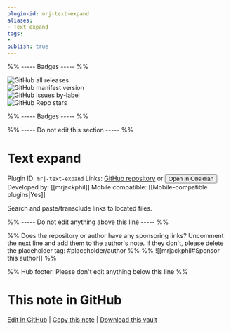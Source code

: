 ```yaml
---
plugin-id: mrj-text-expand
aliases:
- Text expand
tags: 
- 
publish: true
---
```


%% ----- Badges ----- %%

![GitHub all releases](https://img.shields.io/github/downloads/mrjackphil/obsidian-text-expand/total?color=573E7A&logo=github&style=for-the-badge)   
![GitHub manifest version](https://img.shields.io/github/manifest-json/v/mrjackphil/obsidian-text-expand?color=573E7A&logo=github&style=for-the-badge)   
![GitHub issues by-label](https://img.shields.io/github/issues/mrjackphil/obsidian-text-expand/help%20wanted?color=573E7A&logo=github&style=for-the-badge)   
![GitHub Repo stars](https://img.shields.io/github/stars/mrjackphil/obsidian-text-expand?color=573E7A&logo=github&style=for-the-badge)

%% ----- Badges ----- %%

%% ----- Do not edit this section ----- %%

# Text expand

Plugin ID: `mrj-text-expand`
Links: [GitHub repository](https://github.com/mrjackphil/obsidian-text-expand) or [<button id=HH>Open in Obsidian</button>](obsidian://goto-plugin?id=mrj-text-expand)
Developed by: [[mrjackphil]]
Mobile compatible: [[Mobile-compatible plugins|Yes]]

Search and paste/transclude links to located files.

%% ----- Do not edit anything above this line ----- %% 

%% Does the repository or author have any sponsoring links? Uncomment the next line and add them to the author's note. If they don't, please delete the placeholder tag: #placeholder/author %%
%% ![[mrjackphil#Sponsor this author]] %%

%% Hub footer: Please don't edit anything below this line %%

# This note in GitHub

<span class="git-footer">[Edit In GitHub](https://github.dev/obsidian-community/obsidian-hub/blob/main/02%20-%20Community%20Expansions/02.05%20All%20Community%20Expansions/Plugins/mrj-text-expand.md "git-hub-edit-note") | [Copy this note](https://raw.githubusercontent.com/obsidian-community/obsidian-hub/main/02%20-%20Community%20Expansions/02.05%20All%20Community%20Expansions/Plugins/mrj-text-expand.md "git-hub-copy-note") | [Download this vault](https://github.com/obsidian-community/obsidian-hub/archive/refs/heads/main.zip "git-hub-download-vault") </span>